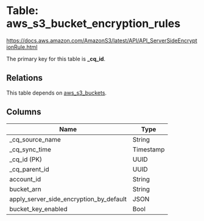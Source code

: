 # Table: aws_s3_bucket_encryption_rules

https://docs.aws.amazon.com/AmazonS3/latest/API/API_ServerSideEncryptionRule.html

The primary key for this table is **_cq_id**.

## Relations
This table depends on [aws_s3_buckets](aws_s3_buckets.md).


## Columns
| Name          | Type          |
| ------------- | ------------- |
|_cq_source_name|String|
|_cq_sync_time|Timestamp|
|_cq_id (PK)|UUID|
|_cq_parent_id|UUID|
|account_id|String|
|bucket_arn|String|
|apply_server_side_encryption_by_default|JSON|
|bucket_key_enabled|Bool|